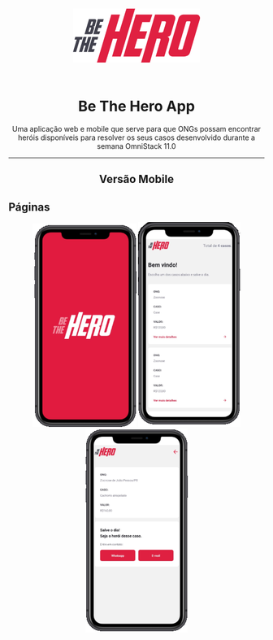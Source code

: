 <h1 align="center">

   ![Logo](../.github/Logo.png)

<br>
Be The Hero App
</h1>

<p align="center"> Uma aplicação web e mobile que serve para que ONGs possam encontrar heróis disponíveis para resolver os seus casos desenvolvido durante a semana OmniStack 11.0
</p>

<hr />

<h2 align="center">
   Versão Mobile
</h2>

## Páginas

<div align="center">

![BTHInit](.github/BeTheHeroInit.png)
![BTHIncident](.github/BeTheHeroIncident.png)
![BTHDetail](.github.com/../.github/BeTheHeroDetail.png)

</div>

</div>
